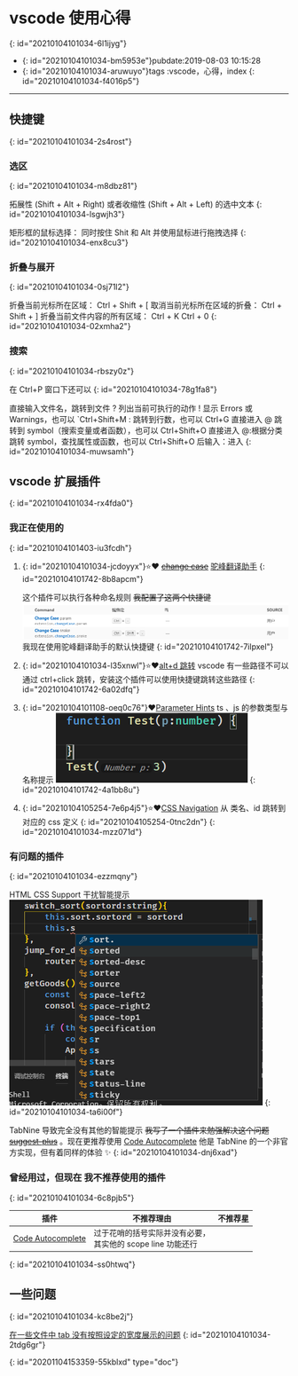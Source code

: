# vscode 使用心得
{: id="20210104101034-6l1ijyg"}

- {: id="20210104101034-bm5953e"}pubdate:2019-08-03 10:15:28
- {: id="20210104101034-aruwuyo"}tags :vscode，心得，index
{: id="20210104101034-f4016p5"}

---

## 快捷键
{: id="20210104101034-2s4rost"}

### 选区
{: id="20210104101034-m8dbz81"}

拓展性 (Shift + Alt + Right) 或者收缩性 (Shift + Alt + Left) 的选中文本
{: id="20210104101034-lsgwjh3"}

矩形框的鼠标选择： 同时按住 Shit 和 Alt 并使用鼠标进行拖拽选择
{: id="20210104101034-enx8cu3"}

### 折叠与展开
{: id="20210104101034-0sj71l2"}

折叠当前光标所在区域： Ctrl + Shift + [
取消当前光标所在区域的折叠： Ctrl + Shift + ]
折叠当前文件内容的所有区域： Ctrl + K Ctrl + 0
{: id="20210104101034-02xmha2"}

### 搜索
{: id="20210104101034-rbszy0z"}

在 Ctrl+P 窗口下还可以
{: id="20210104101034-78g1fa8"}

直接输入文件名，跳转到文件
? 列出当前可执行的动作
! 显示 Errors 或 Warnings，也可以 `Ctrl+Shift+M
: 跳转到行数，也可以 Ctrl+G 直接进入
@ 跳转到 symbol（搜索变量或者函数），也可以 Ctrl+Shift+O 直接进入
@:根据分类跳转 symbol，查找属性或函数，也可以 Ctrl+Shift+O 后输入：进入
{: id="20210104101034-muwsamh"}

## vscode 扩展插件
{: id="20210104101034-rx4fda0"}

### 我正在使用的
{: id="20210104101403-iu3fcdh"}

1. {: id="20210104101034-jcdoyyx"}⭐❤ ~~[change case](https://marketplace.visualstudio.com/items?itemName=wmaurer.change-case)~~ [驼峰翻译助手](https://marketplace.visualstudio.com/items?itemName=svenzhao.var-translation)
   {: id="20210104101742-8b8apcm"}

   这个插件可以执行各种命名规则
   ~~我配置了这两个快捷键 ![快捷键配置](./快捷键配置.png)~~ 我现在使用驼峰翻译助手的默认快捷键
   {: id="20210104101742-7ilpxel"}
2. {: id="20210104101034-l35xnwl"}⭐❤[alt+d 跳转](https://marketplace.visualstudio.com/items?itemName=jack89ita.open-file-from-path)
   vscode 有一些路径不可以通过 ctrl+click 跳转，安装这个插件可以使用快捷键跳转这些路径
   {: id="20210104101742-6a02dfq"}
3. {: id="20210104101108-oeq0c76"}❤[Parameter Hints](https://marketplace.visualstudio.com/items?itemName=DominicVonk.parameter-hints)
   ts 、js 的参数类型与名称提示 ![image.png](assets/20210104101254-1p86jun-image.png)
   {: id="20210104101742-4a1bb8u"}
4. {: id="20210104105254-7e6p4j5"}⭐❤[CSS Navigation](https://marketplace.visualstudio.com/items?itemName=pucelle.vscode-css-navigation) 从 类名、id 跳转到对应的 css 定义
   {: id="20210104105254-0tnc2dn"}
{: id="20210104101034-mzz071d"}

### 有问题的插件
{: id="20210104101034-ezzmqny"}

HTML CSS Support 干扰智能提示
![演示](./css-tips.png)
{: id="20210104101034-ta6i00f"}

TabNine 导致完全没有其他的智能提示 ~~我写了一个插件来勉强解决这个问题 [suggest-plus](https://marketplace.visualstudio.com/items?itemName=llej.suggest-plus)~~ 。现在更推荐使用 [Code Autocomplete](https://marketplace.visualstudio.com/items?itemName=svipas.code-autocomplete) 他是 TabNine 的一个非官方实现，但有着同样的体验 ✨
{: id="20210104101034-dnj6xad"}

### 曾经用过，但现在 我不推荐使用的插件
{: id="20210104101034-6c8pjb5"}

| 插件                                                                                                    | 不推荐理由                                                                         | 不推荐星 |
| ----------------------------------------------------------------------------------------------------------- | ----------------------------------------------------------------------------------------- | -------------- |
| [Code Autocomplete](https://marketplace.visualstudio.com/items?itemName=CoenraadS.bracket-pair-colorizer) | 过于花哨的括号实际并没有必要，<br />其实他的 scope line 功能还行 |              |
{: id="20210104101034-ss0htwq"}

## 一些问题
{: id="20210104101034-kc8be2j"}

[在一些文件中 tab 没有按照设定的宽度展示的问题](https://segmentfault.com/q/1010000008771415)
{: id="20210104101034-2tdg6gr"}


{: id="20201104153359-55kblxd" type="doc"}
